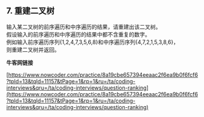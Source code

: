 **7. 重建二叉树**  
---

输入某二叉树的前序遍历和中序遍历的结果，请重建出该二叉树。  
假设输入的前序遍历和中序遍历的结果中都不含重复的数字。  
例如输入前序遍历序列{1,2,4,7,3,5,6,8}和中序遍历序列{4,7,2,1,5,3,8,6}，  
则重建二叉树并返回。

**牛客网链接**  

[https://www.nowcoder.com/practice/8a19cbe657394eeaac2f6ea9b0f6fcf6?tpId=13&tqId=11157&tPage=1&rp=1&ru=/ta/coding-interviews&qru=/ta/coding-interviews/question-ranking](https://www.nowcoder.com/practice/8a19cbe657394eeaac2f6ea9b0f6fcf6?tpId=13&tqId=11157&tPage=1&rp=1&ru=/ta/coding-interviews&qru=/ta/coding-interviews/question-ranking)  
